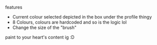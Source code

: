 features
- Current colour selected depicted in the box under the profile thingy
- 8 Colours, colours are hardcoded and so is the logic lol
- Change the size of the "brush"

paint to your heart's content ig :D
